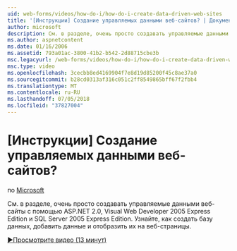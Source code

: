 ```yaml
---
uid: web-forms/videos/how-do-i/how-do-i-create-data-driven-web-sites
title: '[Инструкции] Создание управляемых данными веб-сайтов? | Документы Майкрософт'
author: microsoft
description: См. в разделе, очень просто создавать управляемые данными веб-сайты с помощью ASP.NET 2.0, Visual Web Developer 2005 Express Edition и SQL Server 2005 Express Edition. Дополнительные сведения...
ms.author: aspnetcontent
ms.date: 01/16/2006
ms.assetid: 793a01ac-3800-41b2-b542-2d88715cbe3b
msc.legacyurl: /web-forms/videos/how-do-i/how-do-i-create-data-driven-web-sites
msc.type: video
ms.openlocfilehash: 3cecbb8ed4169904f7e8d19d85200f45c8ae37a0
ms.sourcegitcommit: b28cd0313af316c051c2ff8549865bff67f2fbb4
ms.translationtype: MT
ms.contentlocale: ru-RU
ms.lasthandoff: 07/05/2018
ms.locfileid: "37827004"
---
```

<a name="how-do-i-create-data-driven-web-sites"></a>[Инструкции] Создание управляемых данными веб-сайтов?
====================
по [Microsoft](https://github.com/microsoft)

См. в разделе, очень просто создавать управляемые данными веб-сайты с помощью ASP.NET 2.0, Visual Web Developer 2005 Express Edition и SQL Server 2005 Express Edition. Узнайте, как создать базу данных, добавить данные и отобразить их на веб-страницы.

[&#9654;Просмотрите видео (13 минут)](https://channel9.msdn.com/Blogs/ASP-NET-Site-Videos/how-do-i-create-data-driven-web-sites)
